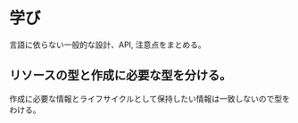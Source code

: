 # 学び

言語に依らない一般的な設計、API, 注意点をまとめる。

## リソースの型と作成に必要な型を分ける。

作成に必要な情報とライフサイクルとして保持したい情報は一致しないので型をわける。
